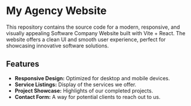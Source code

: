 # My Agency Website

This repository contains the source code for a modern, responsive, and visually appealing Software Company Website built with Vite + React. The website offers a clean UI and smooth user experience, perfect for showcasing innovative software solutions.

## Features

- **Responsive Design:** Optimized for desktop and mobile devices.
- **Service Listings:** Display of the services we offer.
- **Project Showcase:** Highlights of our completed projects.
- **Contact Form:** A way for potential clients to reach out to us.


